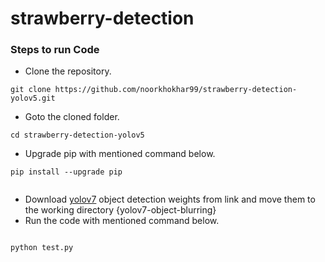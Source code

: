 # strawberry-detection
### Steps to run Code
- Clone the repository.
```
git clone https://github.com/noorkhokhar99/strawberry-detection-yolov5.git
```
- Goto the cloned folder.
```
cd strawberry-detection-yolov5

```
- Upgrade pip with mentioned command below.
```
pip install --upgrade pip
```
```
```
- Download [yolov7](https://github.com/noorkhokhar99/model-Strawberry/archive/refs/heads/main.zip) object detection weights from link and move them to the working directory {yolov7-object-blurring}
- Run the code with mentioned command below.
```

python test.py
